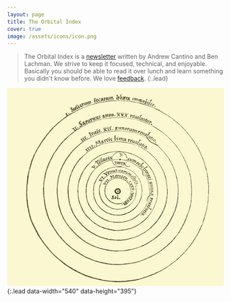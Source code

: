 ```yaml
---
layout: page
title: The Orbital Index
cover: true
image: /assets/icons/icon.png
---
```


> The Orbital Index is a [newsletter](/subscribe) written by Andrew Cantino and Ben Lachman. We strive to keep it focused, technical, and enjoyable. Basically you should be able to read it over lunch and learn something you didn't know before.
> We love [feedback](mailto:groundcontrol@orbitalindex.com).
{:.lead}

![Copernican Orbits](/assets/img/copernican-orbits.jpg){:.lead data-width="540" data-height="395"}
